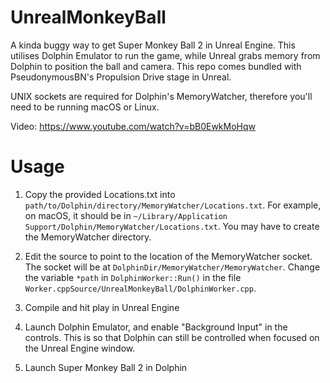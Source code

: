 UnrealMonkeyBall
================

A kinda buggy way to get Super Monkey Ball 2 in Unreal Engine. This utilises Dolphin Emulator to run the game, while
Unreal grabs memory from Dolphin to position the ball and camera. This repo comes bundled with PseudonymousBN's
Propulsion Drive stage in Unreal.

UNIX sockets are required for Dolphin's MemoryWatcher, therefore you'll need to be running macOS or Linux.

Video: https://www.youtube.com/watch?v=bB0EwkMoHqw

Usage
=====

1. Copy the provided Locations.txt into `path/to/Dolphin/directory/MemoryWatcher/Locations.txt`. For example, on macOS,
it should be in `~/Library/Application Support/Dolphin/MemoryWatcher/Locations.txt`. You may have to create the
MemoryWatcher directory.

2. Edit the source to point to the location of the MemoryWatcher socket. The socket will be at
`DolphinDir/MemoryWatcher/MemoryWatcher`. Change the variable `*path` in `DolphinWorker::Run()` in the file
`Worker.cppSource/UnrealMonkeyBall/DolphinWorker.cpp`.

3. Compile and hit play in Unreal Engine

4. Launch Dolphin Emulator, and enable "Background Input" in the controls. This is so that Dolphin can still be
controlled when focused on the Unreal Engine window.

5. Launch Super Monkey Ball 2 in Dolphin

